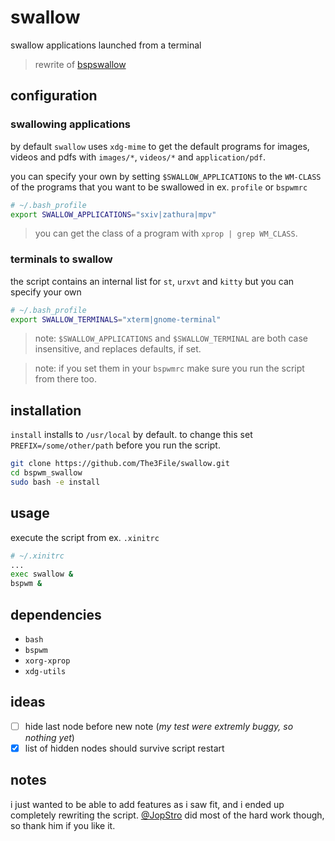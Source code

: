 # swallow

swallow applications launched from a terminal
> rewrite of [bspswallow](https://github.com/JopStro/bspswallow)

## configuration

### swallowing applications
by default `swallow` uses `xdg-mime` to get the default programs for images, videos and pdfs with `images/*`, `videos/*` and `application/pdf`.

you can specify your own by setting `$SWALLOW_APPLICATIONS` to the `WM-CLASS` of the programs that you want to be swallowed in ex. `profile` or `bspwmrc`

``` bash
# ~/.bash_profile
export SWALLOW_APPLICATIONS="sxiv|zathura|mpv"
```

> you can get the class of a program with `xprop | grep WM_CLASS`.

### terminals to swallow
the script contains an internal list for `st`, `urxvt` and `kitty` but you can specify your own

``` bash
# ~/.bash_profile
export SWALLOW_TERMINALS="xterm|gnome-terminal"
```

> note: `$SWALLOW_APPLICATIONS` and `$SWALLOW_TERMINAL` are both case insensitive, and replaces defaults, if set.

> note: if you set them in your `bspwmrc` make sure you run the script from there too.

## installation
`install` installs to `/usr/local` by default. to change this set `PREFIX=/some/other/path` before you run the script. 

``` bash
git clone https://github.com/The3File/swallow.git
cd bspwm_swallow
sudo bash -e install
```

## usage

execute the script from ex. `.xinitrc`
``` bash
# ~/.xinitrc
...
exec swallow &
bspwm &
```

## dependencies
* `bash`
* `bspwm`
* `xorg-xprop`
* `xdg-utils` 

## ideas
* [ ] hide last node before new note (*my test were extremly buggy, so nothing yet*)
* [x] list of hidden nodes should survive script restart

## notes
i just wanted to be able to add features as i saw fit, and i ended up completely rewriting the script. [@JopStro](https://github.com/JopStro) did most of the hard work though, so thank him if you like it.
